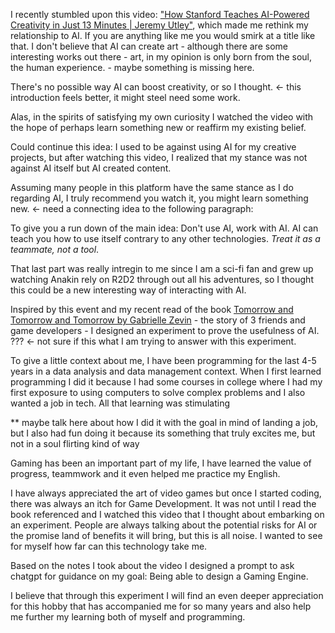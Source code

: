 
I recently stumbled upon this video: ["How Stanford Teaches AI-Powered Creativity in Just 13 Minutes | Jeremy Utley"](https://www.youtube.com/watch?v=wv779vmyPVY), which made me rethink my relationship to AI. If you are anything like me you would smirk at a title like that. I don't believe that AI can create art - although there are some interesting works out there - art, in my opinion is only born from the soul, the human experience. - maybe something is missing here.

There's no possible way AI can boost creativity, or so I thought. <- this introduction feels better, it might steel need some work. 

Alas, in the spirits of satisfying my own curiosity I watched the video with the hope of perhaps learn something new or reaffirm my existing belief.

Could continue this idea:
I used to be against using AI for my creative projects, but after watching this video, I realized that my stance was not against AI itself but AI created content.

Assuming many people in this platform have the same stance as I do regarding AI, I truly recommend you watch it, you might learn something new.  <- need a connecting idea to the following paragraph:

To give you a run down of the main idea: Don't use AI, work with AI. AI can teach you how to use itself contrary to any other technologies. *Treat it as a teammate, not a tool*.

That last part was really intregin to me since I am a sci-fi fan and grew up watching Anakin rely on R2D2 through out all his adventures, so I thought this could be a new interesting way of interacting with AI. 

Inspired by this event and my recent read of the book [Tomorrow and Tomorrow and Tomorrow by Gabrielle Zevin](https://en.wikipedia.org/wiki/Tomorrow,_and_Tomorrow,_and_Tomorrow_(novel)) - the story of 3 friends and game developers - I designed an experiment to prove the usefulness of AI. ??? <- not sure if this what I am trying to answer with this experiment. 

To give a little context about me, I have been programming for the last 4-5 years in a data analysis and data management context. When I first learned programming I did it because I had some courses in college where I had my first exposure to using computers to solve complex problems and I also wanted a job in tech. All that learning was stimulating


** maybe talk here about how I did it with the goal in mind of landing a job, but I also had fun doing it because its something that truly excites me, but not in a soul flirting kind of way

Gaming has been an important part of my life, I have learned the value of progress, teammwork and it even helped me practice my English.

I have always appreciated the art of video games but once I started coding, there was always an itch for Game Development. It was not until I read the book referenced and I watched this video that I thought about embarking on an experiment. People are always talking about the potential risks for AI or the promise land of benefits it will bring, but this is all noise. I wanted to see for myself how far can this technology take me. 

Based on the notes I took about the video I designed a prompt to ask chatgpt for guidance on my goal: Being able to design a Gaming Engine. 

I believe that through this experiment I will find an even deeper appreciation for this hobby that has accompanied me for so many years and also help me further my learning both of myself and programming.
